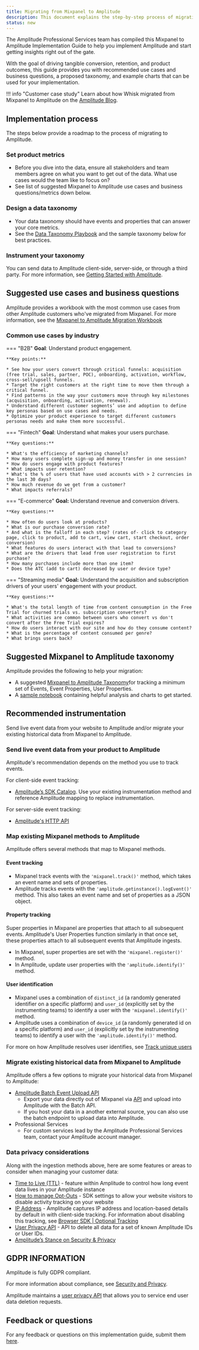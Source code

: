 ```yaml
---
title: Migrating from Mixpanel to Amplitude
description: This document explains the step-by-step process of migrating from Mixpanel to Amplitude.
status: new
---
```


The Amplitude Professional Services team has compiled this Mixpanel to Amplitude Implementation Guide to help you implement Amplitude and start getting insights right out of the gate.

With the goal of driving tangible conversion, retention, and product outcomes, this guide provides you with recommended use cases and business questions, a proposed taxonomy, and example charts that can be used for your implementation.

!!! info "Customer case study"
    Learn about how Whisk migrated from Mixpanel to Amplitude on the [Amplitude Blog](https://amplitude.com/blog/whisk-product-growth).

## Implementation process

The steps below provide a roadmap to the process of migrating to Amplitude.

### Set product metrics

* Before you dive into the data, ensure all stakeholders and team members agree on what you want to get out of the data. What use cases would the team like to focus on?
* See list of suggested Mixpanel to Amplitude use cases and business questions/metrics down below.

### Design a data taxonomy

* Your data taxonomy should have events and properties that can answer your core metrics.
* See the [Data Taxonomy Playbook](https://help.amplitude.com/hc/en-us/articles/115000465251-Data-Taxonomy-Playbook) and the sample taxonomy below for best practices.

### Instrument your taxonomy

You can send data to Amplitude client-side, server-side, or through a third party. For more information, see [Getting Started with Amplitude](/getting-started).

## Suggested use cases and business questions

Amplitude provides a workbook with the most common use cases from other Amplitude customers who've migrated from Mixpanel. For more information, see the [Mixpanel to Amplitude Migration Workbook](https://docs.google.com/spreadsheets/d/1lsZa6uZmcUmJdq-_sr5JawckMPiiQDCCzl_ytSYccNg/edit#gid1755544121)

### Common use cases by industry

=== "B2B"
    **Goal**: Understand product engagement.

    **Key points:**

    * See how your users convert through critical funnels: acquisition (free trial, sales, partner, POC), onboarding, activation, workflow, cross-sell/upsell funnels.
    * Target the right customers at the right time to move them through a critical funnel.
    * Find patterns in the way your customers move through key milestones (acquisition, onboarding, activation, renewal).
    * Understand different customer segments’ use and adoption to define key personas based on use cases and needs.
    * Optimize your product experience to target different customers personas needs and make them more successful.
=== "Fintech"
    **Goal**: Understand what makes your users purchase.

    **Key questions:**

    * What's the efficiency of marketing channels?
    * How many users complete sign-up and money transfer in one session?
    * How do users engage with product features?
    * What impacts user retention?
    * What's the % of users that have used accounts with > 2 currencies in the last 30 days?
    * How much revenue do we get from a customer?
    * What impacts referrals?
=== "E-commerce"
    **Goal:** Understand revenue and conversion drivers.

    **Key questions:**

    * How often do users look at products?
    * What is our purchase conversion rate?
    * And what is the falloff in each step? (rates of- click to category page, click to product, add to cart, view cart, start checkout, order conversion)
    * What features do users interact with that lead to conversions?
    * What are the drivers that lead from user registration to first purchase?
    * How many purchases include more than one item?
    * Does the ATC (add to cart) decreased by user or device type?
=== "Streaming media"
    **Goal:** Understand the acquisition and subscription drivers of your users' engagement with your product.

    **Key questions:**

    * What's the total length of time from content consumption in the Free Trial for churned trials vs. subscription converters?
    * What activities are common between users who convert vs don't convert after the Free Trial expires?
    * How do users interact with our site and how do they consume content?
    * What is the percentage of content consumed per genre?
    * What brings users back?

## Suggested Mixpanel to Amplitude taxonomy

Amplitude provides the following to help your migration:

* A suggested [Mixpanel to Amplitude Taxonomy](https://docs.google.com/spreadsheets/d/1lsZa6uZmcUmJdq-_sr5JawckMPiiQDCCzl_ytSYccNg/edit#gid434510064)for tracking a minimum set of Events, Event Properties, User Properties.
* A [sample notebook](https://analytics.amplitude.com/share/db099a8a568447fb931b4f476fc0ecf6) containing helpful analysis and charts to get started.

## Recommended instrumentation

Send live event data from your website to Amplitude and/or migrate your existing historical data from Mixpanel to Amplitude.

### Send live event data from your product to Amplitude

Amplitude's recommendation depends on the method you use to track events. 

For client-side event tracking:

* [Amplitude’s SDK Catalog](https://www.docs.developers.amplitude.com/data/sdks/sdk-overview/). Use your existing instrumentation method and reference Amplitude mapping to replace instrumentation.

For server-side event tracking:

* [Amplitude's HTTP API](https://www.docs.developers.amplitude.com/analytics/apis/http-v2-api/?hhttp)

### Map existing Mixpanel methods to Amplitude

Amplitude offers several methods that map to Mixpanel methods.

#### Event tracking

* Mixpanel track events with the `'mixpanel.track()'` method, which takes an event name and sets of properties.
* Amplitude tracks events with the `'amplitude.getinstance().logEvent()'` method. This also takes an event name and set of properties as a JSON object.

#### Property tracking

Super properties in Mixpanel are properties that attach to all subsequent events. Amplitude's User Properties function similarly in that once set, these properties attach to all subsequent events that Amplitude ingests. 

* In Mixpanel, super properties are set with the `'mixpanel.register()'` method.
* In Amplitude, update user properties with the `'amplitude.identify()'` method.

#### User identification

* Mixpanel uses a combination of `distinct_id` (a randomly generated identifier on a specific platform) and `user_id` (explicitly set by the instrumenting teams) to identify a user with the `'mixpanel.identify()'` method.
* Amplitude uses a combination of `device_id` (a randomly generated id on a specific platform) and `user_id` (explicitly set by the instrumenting teams) to identify a user with the `'amplitude.identify()'` method.

For more on how Amplitude resolves user identifies, see [Track unique users](https://help.amplitude.com/hc/en-us/articles/115003135607-Track-unique-users-in-Amplitude#h_7cf7c47f-ec71-4e15-8c47-a2bda5d84186)

### Migrate existing historical data from Mixpanel to Amplitude

Amplitude offers a few options to migrate your historical data from Mixpanel to Amplitude:

* [Amplitude Batch Event Upload API](https://www.docs.developers.amplitude.com/analytics/apis/batch-event-upload-api/)
  * Export your data directly out of Mixpanel via [API](https://developer.mixpanel.com/reference/raw-data-export-api) and upload into Amplitude with the Batch API.
  * If you host your data in a another external source, you can also use the batch endpoint to upload data into Amplitude.
* Professional Services
  * For custom services lead by the Amplitude Professional Services team, contact your Amplitude account manager.

### Data privacy considerations

Along with the ingestion methods above, here are some features or areas to consider when managing your customer data:

* [Time to Live (TTL)](https://www.docs.developers.amplitude.com/data/ttl-configuration/?htime+live) - feature within Amplitude to control how long event data lives in your Amplitude instance
* [How to manage Opt-Outs](https://www.docs.developers.amplitude.com/data/sdks/typescript-browser/?hopt+out#opt-users-out-of-tracking) - SDK settings to allow your website visitors to disable activity tracking on your website
* [IP Address](https://www.docs.developers.amplitude.com/analytics/apis/batch-event-upload-api/?hip+address#parameters) - Amplitude captures IP address and location-based details by default in with client-side tracking. For information about disabling this tracking, see [Browser SDK | Optional Tracking](https://www.docs.developers.amplitude.com/data/sdks/browser-2/#optional-tracking) 
* [User Privacy API](https://www.docs.developers.amplitude.com/analytics/apis/user-privacy-api/) - API to delete all data for a set of known Amplitude IDs or User IDs.
* [Amplitude’s Stance on Security & Privacy](https://amplitude.com/amplitude-security-and-privacy)

## GDPR INFORMATION

Amplitude is fully GDPR compliant.

For more information about compliance, see [Security and Privacy](https://amplitude.com/amplitude-security-and-privacy).

Amplitude maintains a [user privacy API](https://www.docs.developers.amplitude.com/analytics/apis/user-privacy-api/) that allows you to service end user data deletion requests.

## Feedback or questions

For any feedback or questions on this implementation guide, submit them [here](https://forms.gle/EMh9JeNs1iNCQzx67).